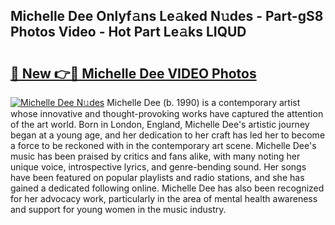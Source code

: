 ## Michelle Dee Onlyf𝚊ns Le𝚊ked N𝚞des - Part-gS8 Photos Video - Hot Part Le𝚊ks LIQUD

# <h2><a href="http://ab39321.deff.icu/?id=Michelle+Dee">🔗 New 👉🔴 Michelle Dee VIDEO Photos</a></h2>

[![Michelle Dee N𝚞des](https://i.imgur.com/rIISA9y.gif)](http://ab39321.deff.icu/?id=Michelle+Dee)
Michelle Dee (b. 1990) is a contemporary artist whose innovative and thought-provoking works have captured the attention of the art world. Born in London, England, Michelle Dee's artistic journey began at a young age, and her dedication to her craft has led her to become a force to be reckoned with in the contemporary art scene. Michelle Dee's music has been praised by critics and fans alike, with many noting her unique voice, introspective lyrics, and genre-bending sound. Her songs have been featured on popular playlists and radio stations, and she has gained a dedicated following online. Michelle Dee has also been recognized for her advocacy work, particularly in the area of mental health awareness and support for young women in the music industry.
